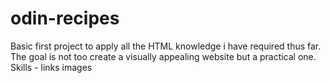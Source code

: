 # odin-recipes
Basic first project to apply all the HTML knowledge i have required thus far. The goal is not too create a visually appealing website but a practical one.
Skills - 
links
images
